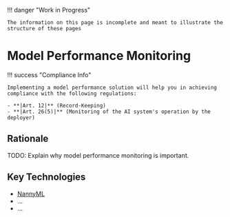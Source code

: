 !!! danger "Work in Progress"

    The information on this page is incomplete and meant to illustrate the structure of these pages

# Model Performance Monitoring

!!! success "Compliance Info"

    Implementing a model performance solution will help you in achieving compliance with the following regulations:

    - **|Art. 12|** (Record-Keeping)
    - **|Art. 26(5)|** (Monitoring of the AI system's operation by the deployer)

## Rationale

TODO: Explain why model performance monitoring is important.

## Key Technologies

- [NannyML](https://www.nannyml.com/library)
- ...
- ...
